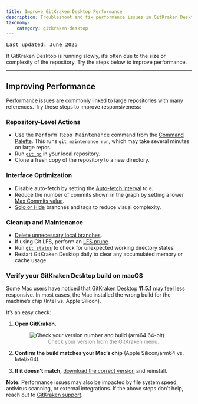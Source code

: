 ```yaml
---
title: Improve GitKraken Desktop Performance
description: Troubleshoot and fix performance issues in GitKraken Desktop with maintenance tips and optimization settings.
taxonomy:
    category: gitkraken-desktop
---
```

<kbd>Last updated: June 2025</kbd>

If GitKraken Desktop is running slowly, it’s often due to the size or complexity of the repository. Try the steps below to improve performance.

***

## Improving Performance

Performance issues are commonly linked to large repositories with many references. Try these steps to improve responsiveness:

### Repository-Level Actions

- Use the <kbd>Perform Repo Maintenance</kbd> command from the [Command Palette](/start-here/command-palette). This runs `git maintenance run`, which may take several minutes on large repos.
- Run [`git gc`](https://git-scm.com/docs/git-gc) in your local repository.
- Clone a fresh copy of the repository to a new directory.

### Interface Optimization

- Disable auto-fetch by setting the [Auto-fetch interval](/gitkraken-desktop/preferences/#auto-fetch) to `0`.
- Reduce the number of commits shown in the graph by setting a lower [Max Commits value](/gitkraken-desktop/preferences/#max-commits-in-graph).
- [Solo or Hide](/gitkraken-desktop/hiding-and-soloing/) branches and tags to reduce visual complexity.

### Cleanup and Maintenance

- [Delete unnecessary local branches](/gitkraken-desktop/branching-and-merging/#delete-a-branch).
- If using Git LFS, perform an [LFS prune](/gitkraken-desktop/git-lfs/).
- Run [`git status`](https://git-scm.com/docs/git-status) to check for unexpected working directory states.
- Restart GitKraken Desktop daily to clear any accumulated memory or cache usage.


### Verify your GitKraken Desktop build on macOS

Some Mac users have noticed that GitKraken Desktop **11.5.1** may feel less responsive. In most cases, the Mac installed the wrong build for the machine’s chip (Intel vs. Apple Silicon).

It’s an easy check:

1. **Open GitKraken.**

   <figure>
     <img src="/wp-content/uploads/arm.png" class="help-center-img img-bordered" alt="Check your version number and build (arm64 64-bit)" />
     <figcaption style="text-align: center; color: #888">Check your version from the GitKraken menu.</figcaption>
   </figure>

2. **Confirm the build matches your Mac’s chip** (Apple Silicon/arm64 vs. Intel/x64).

3. **If it doesn’t match,** [download the correct version](https://www.gitkraken.com/download) and reinstall.



<div class='callout callout--basic'>
    <p><strong>Note:</strong> Performance issues may also be impacted by file system speed, antivirus scanning, or external integrations. If the above steps don’t help, reach out to <a href="https://help.gitkraken.com/gitkraken-desktop/contact-support/">GitKraken support</a>.</p>
</div>